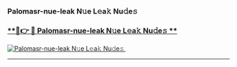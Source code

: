 ### Palomasr-nue-leak N𝚞e L𝚎a𝚔 Nu𝚍e𝚜   

### [ **🔗👉 🔴 Palomasr-nue-leak N𝚞e L𝚎a𝚔 Nu𝚍e𝚜 **](https://taap.it/xNRuk4)  

[![Palomasr-nue-leak N𝚞e L𝚎a𝚔 Nu𝚍e𝚜 ](https://i.imgur.com/0qMVB7G.gif)](https://taap.it/xNRuk4)  

___  
